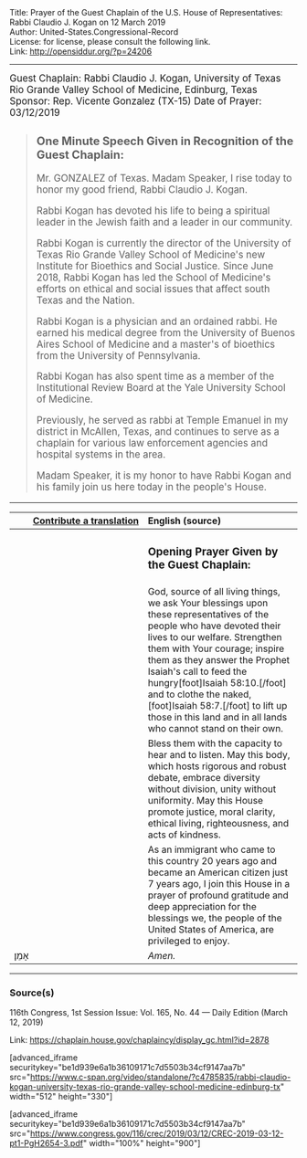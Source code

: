<html>
<head></head>
<body>
Title: Prayer of the Guest Chaplain of the U.S. House of Representatives: Rabbi Claudio J. Kogan on 12 March 2019<br />
Author: United-States.Congressional-Record<br />
License: for license, please consult the following link.<br />
Link: <a href="http://opensiddur.org/?p=24206">http://opensiddur.org/?p=24206</a>
<p />
<hr />

<div class="english" style="font-size:1.2em;">
Guest Chaplain: Rabbi Claudio J. Kogan, University of Texas Rio Grande Valley School of Medicine, Edinburg, Texas
Sponsor: Rep. Vicente Gonzalez (TX-15)
Date of Prayer: 03/12/2019

<blockquote>
<h3>One Minute Speech Given in Recognition of the Guest Chaplain:</h3>

Mr. GONZALEZ of Texas. Madam Speaker, I rise today to honor my good friend, Rabbi Claudio J. Kogan.

Rabbi Kogan has devoted his life to being a spiritual leader in the Jewish faith and a leader in our community.

Rabbi Kogan is currently the director of the University of Texas Rio Grande Valley School of Medicine's new Institute for Bioethics and Social Justice. Since June 2018, Rabbi Kogan has led the School of Medicine's efforts on ethical and social issues that affect south Texas and the Nation.

Rabbi Kogan is a physician and an ordained rabbi. He earned his medical degree from the University of Buenos Aires School of Medicine and a master's of bioethics from the University of Pennsylvania.

Rabbi Kogan has also spent time as a member of the Institutional Review Board at the Yale University School of Medicine.

Previously, he served as rabbi at Temple Emanuel in my district in McAllen, Texas, and continues to serve as a chaplain for various law enforcement agencies and hospital systems in the area.

Madam Speaker, it is my honor to have Rabbi Kogan and his family join us here today in the people's House.
</blockquote>
</div>

<hr />

<table style="margin-left: auto;margin-right: auto;" class="draggable">
<thead><tr><th id="x" style="text-align: right;"><a href="/contributing/upload/">Contribute a translation</a></th><th style="text-align: left;">English (source)</th></tr></thead>
<tbody>
<tr><td style="vertical-align:top;" width="46%">
<div class="liturgy"><span lang="he">

</span></div></td>
 
<td style="vertical-align:top;" width="53%">
<div class="english">
<h3>Opening Prayer Given by the Guest Chaplain:</h3>
</div></td></tr>


<tr><td style="vertical-align:top;" width="46%">
<div class="liturgy"><span lang="he">

</span></div></td>
 
<td style="vertical-align:top;" width="53%">
<div class="english">
God, source of all living things, 
we ask Your blessings upon these representatives of the people 
who have devoted their lives to our welfare. 
Strengthen them with Your courage; 
inspire them as they answer the Prophet Isaiah's call 
to feed the hungry[foot]Isaiah 58:10.[/foot]
and to clothe the naked,[foot]Isaiah 58:7.[/foot]
to lift up those in this land 
and in all lands 
who cannot stand on their own.
</div></td></tr>


<tr><td style="vertical-align:top;" width="46%">
<div class="liturgy"><span lang="he">

</span></div></td>
 
<td style="vertical-align:top;" width="53%">
<div class="english">
Bless them with the capacity to hear 
and to listen. 
May this body, 
which hosts rigorous and robust debate, 
embrace diversity without division, 
unity without uniformity. 
May this House promote justice, 
moral clarity, 
ethical living, 
righteousness, 
and acts of kindness.
</div></td></tr>


<tr><td style="vertical-align:top;" width="46%">
<div class="liturgy"><span lang="he">

</span></div></td>
 
<td style="vertical-align:top;" width="53%">
<div class="english">
As an immigrant who came to this country 20 years ago 
and became an American citizen just 7 years ago, 
I join this House in a prayer of profound gratitude 
and deep appreciation 
for the blessings we, 
the people of the United States of America, 
are privileged to enjoy.
</div></td></tr>


<tr><td style="vertical-align:top;" width="46%">
<div class="liturgy"><span lang="he">
אָמֵן׃
</span></div></td>
 
<td style="vertical-align:top;" width="53%">
<div class="english">
<em>Amen.</em>
</div></td></tr>
</tbody></table>

<hr />

<h3>Source(s)</h3>

116th Congress, 1st Session
Issue: Vol. 165, No. 44 — Daily Edition (March 12, 2019)

Link: <a href="https://chaplain.house.gov/chaplaincy/display_gc.html?id=2878">https://chaplain.house.gov/chaplaincy/display_gc.html?id=2878</a>

[advanced_iframe securitykey="be1d939e6a1b36109171c7d5503b34cf9147aa7b" src="https://www.c-span.org/video/standalone/?c4785835/rabbi-claudio-kogan-university-texas-rio-grande-valley-school-medicine-edinburg-tx" width="512" height="330"]

[advanced_iframe securitykey="be1d939e6a1b36109171c7d5503b34cf9147aa7b" src="https://www.congress.gov/116/crec/2019/03/12/CREC-2019-03-12-pt1-PgH2654-3.pdf" width="100%" height="900"]
</body>
</html>